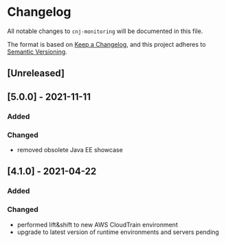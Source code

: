 # Changelog
All notable changes to `cnj-monitoring` will be documented in this file.

The format is based on [Keep a Changelog](https://keepachangelog.com/en/1.0.0/),
and this project adheres to [Semantic Versioning](https://semver.org/spec/v2.0.0.html).

## [Unreleased]

## [5.0.0] - 2021-11-11
### Added
### Changed
- removed obsolete Java EE showcase

## [4.1.0] - 2021-04-22
### Added
### Changed
- performed lift&shift to new AWS CloudTrain environment
- upgrade to latest version of runtime environments and servers pending
